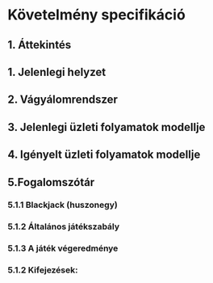 # Követelmény specifikáció

## 1. Áttekintés

## 1. Jelenlegi helyzet

## 2. Vágyálomrendszer

## 3. Jelenlegi üzleti folyamatok modellje

## 4. Igényelt üzleti folyamatok modellje

## 5.Fogalomszótár

### 5.1.1 Blackjack (huszonegy)

### 5.1.2 Általános játékszabály

### 5.1.3 A játék végeredménye

### 5.1.2 Kifejezések:
